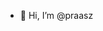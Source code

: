 - 👋 Hi, I’m @praasz

<!---
praasz/praasz is a ✨ special ✨ repository because its `README.md` (this file) appears on your GitHub profile.
You can click the Preview link to take a look at your changes.
--->
